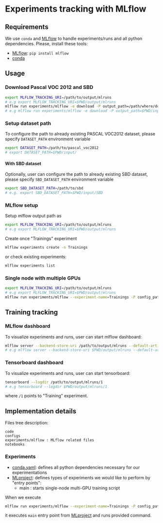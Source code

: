 # Experiments tracking with MLflow
  
## Requirements

We use `conda` and [MLflow](https://github.com/mlflow/mlflow) to 
handle experiments/runs and all python dependencies. 
Please, install these tools:

- [MLflow](https://github.com/mlflow/mlflow): `pip install mlflow`
- [conda](https://conda.io/en/latest/miniconda.html)


## Usage

### Download Pascal VOC 2012 and SBD

```bash
export MLFLOW_TRACKING_URI=/path/to/output/mlruns
# e.g export MLFLOW_TRACKING_URI=$PWD/output/mlruns
mlflow run experiments/mlflow -e download -P output_path=/path/where/download/
# e.g mlflow run experiments/mlflow -e download -P output_path=$PWD/input
```

### Setup dataset path

To configure the path to already existing PASCAL VOC2012 dataset, please specify `DATASET_PATH` environment variable
```bash
export DATASET_PATH=/path/to/pascal_voc2012
# export DATASET_PATH=$PWD/input/
```

#### With SBD dataset

Optionally, user can configure the path to already existing SBD dataset, please specify `SBD_DATASET_PATH` environment variable
```bash
export SBD_DATASET_PATH=/path/to/sbd
# e.g. export SBD_DATASET_PATH=$PWD/input/SBD
```

### MLflow setup
 
Setup mlflow output path as 
```bash
export MLFLOW_TRACKING_URI=/path/to/output/mlruns
# e.g export MLFLOW_TRACKING_URI=$PWD/output/mlruns
```

Create once "Trainings" experiment
```bash
mlflow experiments create -n Trainings
```
or check existing experiments:
```bash
mlflow experiments list
```

### Single node with multiple GPUs

```bash
export MLFLOW_TRACKING_URI=/path/to/output/mlruns
# e.g export MLFLOW_TRACKING_URI=$PWD/output/mlruns
mlflow run experiments/mlflow --experiment-name=Trainings -P config_path=configs/train/baseline_resnet101.py -P num_gpus=2
```

## Training tracking
 
### MLflow dashboard

To visualize experiments and runs, user can start mlflow dashboard:

```bash
mlflow server --backend-store-uri /path/to/output/mlruns --default-artifact-root /path/to/output/mlruns -p 6026 -h 0.0.0.0
# e.g mlflow server --backend-store-uri $PWD/output/mlruns --default-artifact-root $PWD/output/mlruns -p 6026 -h 0.0.0.0
```

### Tensorboard dashboard

To visualize experiments and runs, user can start tensorboard:

```bash
tensorboard --logdir /path/to/output/mlruns/1
# e.g tensorboard --logdir $PWD/output/mlruns/1
```
where `/1` points to "Training" experiment. 


## Implementation details

Files tree description:
```
code
configs  
experiments/mlflow : MLflow related files
notebooks 
```

### Experiments

- [conda.yaml](experiments/mlflow/conda.yaml): defines all python dependencies necessary for our experimentations
- [MLproject](experiments/mlflow/MLproject): defines types of experiments we would like to perform by "entry points":
  - main : starts single-node multi-GPU training script

When we execute 
```bash
mlflow run experiments/mlflow --experiment-name=Trainings -P config_path=configs/train/baseline_resnet101.py -P num_gpus=2
```
it executes `main` entry point from [MLproject](experiments/mlflow/MLproject) and runs provided command.
